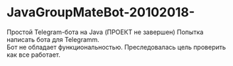 # JavaGroupMateBot-20102018-
Простой Telegram-бота на Java (ПРОЕКТ не завершен)
Попытка написать бота для Telegramm.  
Бот не обладает функциональностью. Преследовалась цель проверить как все работает.

